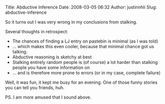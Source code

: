 Title: Abductive Inference
Date: 2008-03-05 06:32
Author: justinnhli
Slug: abductive-inference

So it turns out I was very wrong in my conclusions from stalking.

Several thoughts in retrospect:

-   The chances of finding a LJ entry on pastebin is minimal (as I was
    told)
-   ... which makes this even cooler, because that minimal chance got us
    talking.
-   Abductive reasoning is sketchy at best
-   Stalking entirely random people is (of course) a lot harder than
    stalking people you have some information on
-   ... and is therefore more prone to errors (or in my case, complete
    failure)

Well, it was fun, it kept me busy for an evening. One of those funny
stories you can tell you friends, huh.

PS. I am more amused that I sound above.

